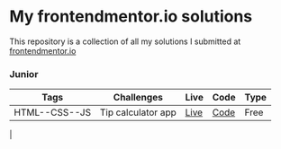 # My frontendmentor.io solutions

This repository is a collection of all my solutions I submitted at [frontendmentor.io ](https://www.frontendmentor.io/)


### Junior

| Tags  | Challenges | Live|  Code|  Type| 
| --- | -- |  -- | --  |  -- |
| HTML--CSS--JS      |  Tip calculator app| [Live](https://) | [Code](https://github.com/Black-Thor/frontendmentor.io/tree/main/tip-calculator-app-main) |Free|
|
